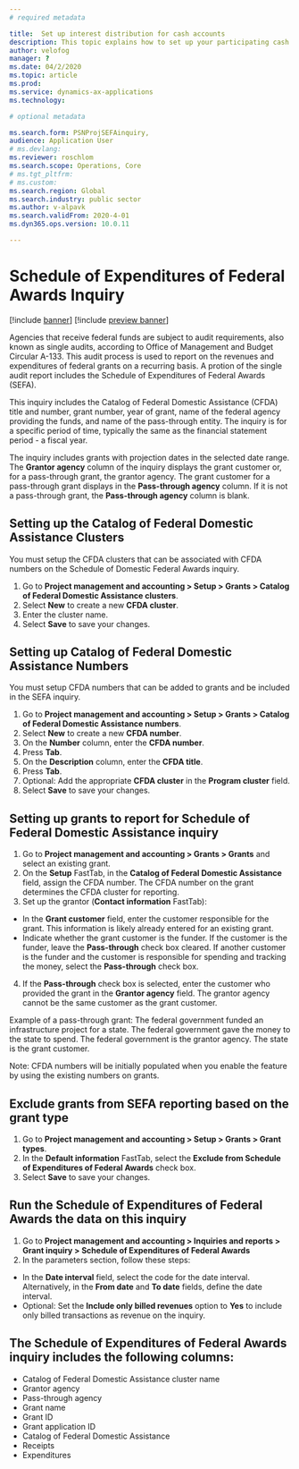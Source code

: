 ```yaml
---
# required metadata

title:  Set up interest distribution for cash accounts
description: This topic explains how to set up your participating cash accounts on the Interest distribution rules page. You must complete this setup before you distribute the interest.
author: velofog
manager: ?
ms.date: 04/2/2020
ms.topic: article
ms.prod: 
ms.service: dynamics-ax-applications
ms.technology: 

# optional metadata

ms.search.form: PSNProjSEFAinquiry, 
audience: Application User
# ms.devlang: 
ms.reviewer: roschlom
ms.search.scope: Operations, Core 
# ms.tgt_pltfrm: 
# ms.custom: 
ms.search.region: Global
ms.search.industry: public sector
ms.author: v-alpavk
ms.search.validFrom: 2020-4-01
ms.dyn365.ops.version: 10.0.11

---
```


# Schedule of Expenditures of Federal Awards Inquiry

[!include [banner](../includes/banner.md)]
[!include [preview banner](../includes/preview-banner.md)]

Agencies that receive federal funds are subject to audit requirements, also known as single audits, according to Office of Management and Budget Circular A-133.  This audit process is used to report on the revenues and expenditures of federal grants on a recurring basis.  A protion of the single audit report includes the Schedule of Expenditures of Federal Awards (SEFA).  

This inquiry includes the Catalog of Federal Domestic Assistance (CFDA) title and number, grant number, year of grant, name of the federal agency providing the funds, and name of the pass-through entity. The inquiry is for a specific period of time, typically the same as the financial statement period - a fiscal year.

The inquiry includes grants with projection dates in the selected date range. The **Grantor agency** column of the inquiry displays the grant customer or, for a pass-through grant, the grantor agency. The grant customer for a pass-through grant displays in the **Pass-through agency** column. If it is not a pass-through grant, the **Pass-through agency** column is blank.


## Setting up the Catalog of Federal Domestic Assistance Clusters

You must setup the CFDA clusters that can be associated with CFDA numbers on the Schedule of Domestic Federal Awards inquiry.

1. Go to **Project management and accounting > Setup > Grants > Catalog of Federal Domestic Assistance clusters**.
2. Select **New** to create a new **CFDA cluster**.
3. Enter the cluster name.
4. Select **Save** to save your changes.

## Setting up Catalog of Federal Domestic Assistance Numbers

You must setup CFDA numbers that can be added to grants and be included in the SEFA inquiry.

1. Go to **Project management and accounting > Setup > Grants > Catalog of Federal Domestic Assistance numbers**.
2. Select **New** to create a new **CFDA number**.
3. On the **Number** column, enter the **CFDA number**.
4. Press **Tab**.
5. On the **Description** column, enter the **CFDA title**.
6. Press **Tab**.
7. Optional: Add the appropriate **CFDA cluster** in the **Program cluster** field. 
8. Select **Save** to save your changes.
	
	

## Setting up grants to report for Schedule of Federal Domestic Assistance inquiry

1. Go to **Project management and accounting > Grants > Grants** and select an existing grant.
2. On the **Setup** FastTab, in the **Catalog of Federal Domestic Assistance** field, assign the CFDA number. The CFDA number on the grant determines the CFDA cluster for reporting.
3. Set up the grantor (**Contact information** FastTab): 
- In the **Grant customer** field, enter the customer responsible for the grant. This information is likely already entered for an existing grant.
-  Indicate whether the grant customer is the funder. If the customer is the funder, leave the **Pass-through** check box cleared. If another customer is the funder and the customer is responsible for spending and tracking the money, select the **Pass-through** check box.
4. If the **Pass-through** check box is selected, enter the customer who provided the grant in the **Grantor agency** field. The grantor agency cannot be the same customer as the grant customer.

Example of a pass-through grant: The federal government funded an infrastructure project for a state. The federal government gave the money to the state to spend. The federal government is the grantor agency. The state is the grant customer.

Note: CFDA numbers will be initially populated when you enable the feature by using the existing numbers on grants.


## Exclude grants from SEFA reporting based on the grant type

1. Go to **Project management and accounting > Setup > Grants > Grant types**.
2. In the **Default information** FastTab, select the **Exclude from Schedule of Expenditures of Federal Awards** check box.
3. Select **Save** to save your changes.


## Run the Schedule of Expenditures of Federal Awards the data on this inquiry

1. Go to **Project management and accounting > Inquiries and reports > Grant inquiry > Schedule of Expenditures of Federal Awards**
2. In the parameters section, follow these steps:
- In the **Date interval** field, select the code for the date interval. Alternatively, in the **From date** and **To date** fields, define the date interval.
- Optional: Set the **Include only billed revenues** option to **Yes** to include only billed transactions as revenue on the inquiry.

## The Schedule of Expenditures of Federal Awards inquiry includes the following columns:

- Catalog of Federal Domestic Assistance cluster name
- Grantor agency
- Pass-through agency
- Grant name
- Grant ID
- Grant application ID
- Catalog of Federal Domestic Assistance 	
- Receipts
- Expenditures
